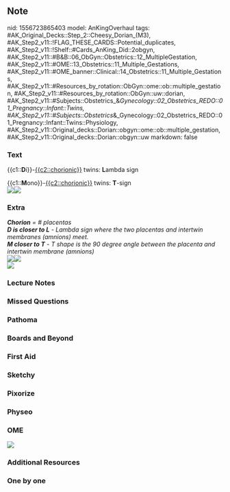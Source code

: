 ## Note
nid: 1556723865403
model: AnKingOverhaul
tags: #AK_Original_Decks::Step_2::Cheesy_Dorian_(M3), #AK_Step2_v11::!FLAG_THESE_CARDS::Potential_duplicates, #AK_Step2_v11::!Shelf::#Cards_AnKing_Did::2obgyn, #AK_Step2_v11::#B&B::06_ObGyn::Obstetrics::12_MultipleGestation, #AK_Step2_v11::#OME::13_Obstetrics::11_Multiple_Gestations, #AK_Step2_v11::#OME_banner::Clinical::14_Obstetrics::11_Multiple_Gestations, #AK_Step2_v11::#Resources_by_rotation::ObGyn::ome::ob::multiple_gestation, #AK_Step2_v11::#Resources_by_rotation::ObGyn::uw::dorian, #AK_Step2_v11::#Subjects::Obstetrics_&_Gynecology::02_Obstetrics_REDO::01_Pregnancy::Infant::Twins, #AK_Step2_v11::#Subjects::Obstetrics_&_Gynecology::02_Obstetrics_REDO::01_Pregnancy::Infant::Twins::Physiology, #AK_Step2_v11::Original_decks::Dorian::obgyn::ome::ob::multiple_gestation, #AK_Step2_v11::Original_decks::Dorian::obgyn::uw
markdown: false

### Text
{{c1::<b>D</b>i}}-<u>{{c2::chorionic}}</u> twins: <b>L</b>ambda
sign
<div>
  {{c1::<b>M</b>ono}}-<u>{{c2::chorionic}}</u> twins: <b>T</b>-sign
</div>
<div><img src="paste-178490250887169.jpg"><img src=
"paste-178812373434369.jpg"></div>

### Extra
<div>
  <div>
    <div>
    <div>
      <i><b>Chorion</b> = # placentas</i>
    </div>
    <div>
      <i><b>D is closer to L</b> - Lambda sign where the two
      placentas and intertwin membranes (amnions) meet.</i>
    </div>
    <div>
      <i><b>M closer to T</b> - T shape is the 90 degree angle
      between the placenta and intertwin membrane (amnions)</i>
    </div>
    <div>
      <i><img src="paste-1052095188828161.jpg"><img src=
      "paste-1053400858886145.jpg"></i>
    </div><img src="paste-4310867264929793.jpg"></div>
  </div>
</div>

### Lecture Notes


### Missed Questions


### Pathoma


### Boards and Beyond


### First Aid


### Sketchy


### Pixorize


### Physeo


### OME
<div class="ome-widget">
  <a href=
  "https://onlinemeded.org/spa/obstetrics/multiple-gestations/acquire?ref=anki">
  <img src="_OME_AnkiFlashcards_Lesson_5.png"></a>
</div>

### Additional Resources


### One by one

